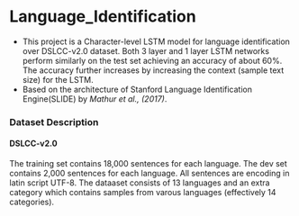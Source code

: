 # Language_Identification

- This project is a Character-level LSTM model for language identification over DSLCC-v2.0 dataset. Both 3 layer and 1 layer LSTM networks perform similarly on the test set achieving an accuracy of about 60%. The accuracy further increases by increasing the context (sample text size) for the LSTM.
- Based on the architecture of Stanford Language Identification Engine(SLIDE) by *Mathur et al., (2017)*.

### Dataset Description
#### DSLCC-v2.0
The training set contains 18,000 sentences for each language. The dev set contains 2,000 sentences for each language. All sentences are encoding in latin script UTF-8. The dataaset consists of 13 languages and an extra category which contains samples from varous languages (effectively 14 categories). 
